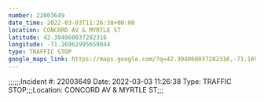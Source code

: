 ```yaml
---
number: 22003649
date_time: 2022-03-03T11:26:38+00:00
location: CONCORD AV & MYRTLE ST
latitude: 42.394060037282316
longitude: -71.16961995659844
type: TRAFFIC STOP
google_maps_link: https://maps.google.com/?q=42.394060037282316,-71.16961995659844
---
```


;;;;;;Incident #: 22003649  Date: 2022-03-03 11:26:38   Type: TRAFFIC STOP;;;Location: CONCORD AV & MYRTLE ST;;;
